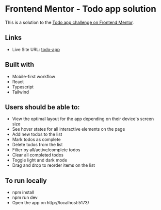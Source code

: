 # Frontend Mentor - Todo app solution

This is a solution to the [Todo app challenge on Frontend Mentor](https://www.frontendmentor.io/challenges/todo-app-Su1_KokOW).

## Links

- Live Site URL: [todo-app](https://todo-app-three-nu-98.vercel.app/)

## Built with

- Mobile-first workflow
- React
- Typescript
- Tailwind

## Users should be able to:

- View the optimal layout for the app depending on their device's screen size
- See hover states for all interactive elements on the page
- Add new todos to the list
- Mark todos as complete
- Delete todos from the list
- Filter by all/active/complete todos
- Clear all completed todos
- Toggle light and dark mode
- Drag and drop to reorder items on the list

## To run locally

- npm install
- npm run dev
- Open the app on http://localhost:5173/
